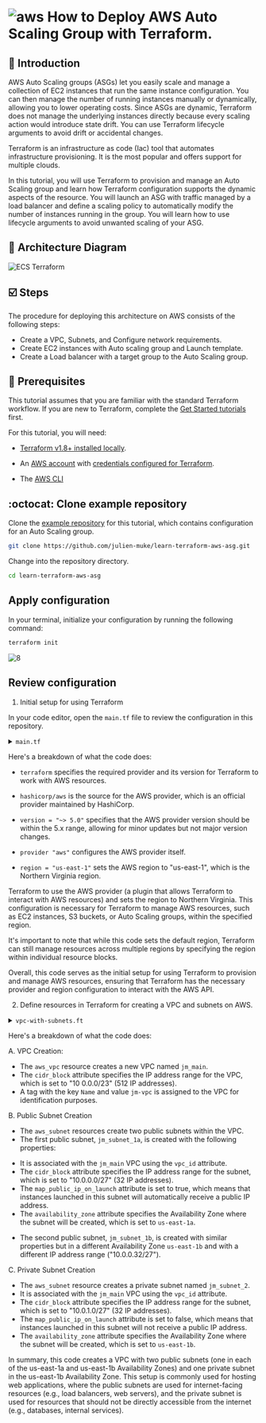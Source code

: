 # ![aws](https://github.com/julien-muke/Search-Engine-Website-using-AWS/assets/110755734/01cd6124-8014-4baa-a5fe-bd227844d263)     How to Deploy AWS Auto Scaling Group with Terraform.


## <a name="introduction">🤖 Introduction</a>

AWS Auto Scaling groups (ASGs) let you easily scale and manage a collection of EC2 instances that run the same instance configuration. You can then manage the number of running instances manually or dynamically, allowing you to lower operating costs. Since ASGs are dynamic, Terraform does not manage the underlying instances directly because every scaling action would introduce state drift. You can use Terraform lifecycle arguments to avoid drift or accidental changes.

Terraform is an infrastructure as code (Iac) tool that automates infrastructure provisioning. It is the most popular and offers support for multiple clouds.

In this tutorial, you will use Terraform to provision and manage an Auto Scaling group and learn how Terraform configuration supports the dynamic aspects of the resource. You will launch an ASG with traffic managed by a load balancer and define a scaling policy to automatically modify the number of instances running in the group. You will learn how to use lifecycle arguments to avoid unwanted scaling of your ASG.


## <a name="design">📐 Architecture Diagram</a>

![ECS Terraform](https://github.com/julien-muke/ec2-auto-scaling-terraform/assets/110755734/7b028d20-dbbe-4228-883f-2eb9a2851095)


## <a name="steps">☑️ Steps</a>

The procedure for deploying this architecture on AWS consists of the following steps:

* Create a VPC, Subnets, and Configure network requirements.
* Create EC2 instances with Auto scaling group and Launch template.
* Create a Load balancer with a target group to the Auto Scaling group.


## 📝 Prerequisites

This tutorial assumes that you are familiar with the standard Terraform workflow. If you are new to Terraform, complete the [Get Started tutorials](https://developer.hashicorp.com/terraform/tutorials/aws-get-started) first.

For this tutorial, you will need:

* [Terraform v1.8+ installed locally](https://developer.hashicorp.com/terraform/tutorials/aws-get-started/install-cli).
    
* An [AWS account](https://portal.aws.amazon.com/billing/signup) with [credentials configured for Terraform](https://registry.terraform.io/providers/hashicorp/aws/latest/docs#authentication).
    
* The [AWS CLI](https://aws.amazon.com/cli/)

##  	:octocat: Clone example repository

Clone the [example repository](https://github.com/julien-muke/learn-terraform-aws-asg) for this tutorial, which contains configuration for an Auto Scaling group.

```bash
git clone https://github.com/julien-muke/learn-terraform-aws-asg.git
```

Change into the repository directory.

```bash
cd learn-terraform-aws-asg
```

## Apply configuration

In your terminal, initialize your configuration by running the following command:

```bash
terraform init
```

![8](https://github.com/julien-muke/ec2-auto-scaling-terraform/assets/110755734/b25cb8d0-4bab-420e-8cdf-00a005265baa)


## Review configuration

1. Initial setup for using Terraform

In your code editor, open the `main.tf` file to review the configuration in this repository.

<details>
<summary><code>main.tf</code></summary>

```bash
terraform {
  required_providers {
    aws = {
      source  = "hashicorp/aws"
      version = "~> 5.0"
    }
  }
}

# Configure the AWS Provider
provider "aws" {
  region = "us-east-1"
}
```
</details>

Here's a breakdown of what the code does:

* `terraform` specifies the required provider and its version for Terraform to work with AWS resources.

* `hashicorp/aws` is the source for the AWS provider, which is an official provider maintained by HashiCorp.

* `version = "~> 5.0"` specifies that the AWS provider version should be within the 5.x range, allowing for minor updates but not major version changes.

* `provider "aws"` configures the AWS provider itself.

* `region = "us-east-1"` sets the AWS region to "us-east-1", which is the Northern Virginia region.

Terraform to use the AWS provider (a plugin that allows Terraform to interact with AWS resources) and sets the region to Northern Virginia. This configuration is necessary for Terraform to manage AWS resources, such as EC2 instances, S3 buckets, or Auto Scaling groups, within the specified region.

It's important to note that while this code sets the default region, Terraform can still manage resources across multiple regions by specifying the region within individual resource blocks.

Overall, this code serves as the initial setup for using Terraform to provision and manage AWS resources, ensuring that Terraform has the necessary provider and region configuration to interact with the AWS API.

2. Define resources in Terraform for creating a VPC and subnets on AWS.


<details>
<summary><code>vpc-with-subnets.ft</code></summary>

```bash
# VPC
resource "aws_vpc" "jm_main" {
  cidr_block = "10.0.0.0/23" # 512 IPs 
  tags = {
    Name = "jm-vpc"
  }
}

# Creating 1st public subnet 
resource "aws_subnet" "jm_subnet_1a" {
  vpc_id                  = aws_vpc.jm_main.id
  cidr_block              = "10.0.0.0/27" #32 IPs
  map_public_ip_on_launch = true          # public subnet
  availability_zone       = "us-east-1a"
}

# Creating 2nd public subnet 
resource "aws_subnet" "jm_subnet_1b" {
  vpc_id                  = aws_vpc.jm_main.id
  cidr_block              = "10.0.0.32/27" #32 IPs
  map_public_ip_on_launch = true           # public subnet
  availability_zone       = "us-east-1b"
}

# Creating 1st private subnet 
resource "aws_subnet" "jm_subnet_2" {
  vpc_id                  = aws_vpc.jm_main.id
  cidr_block              = "10.0.1.0/27" #32 IPs
  map_public_ip_on_launch = false         # private subnet
  availability_zone       = "us-east-1b"
}
```
</details>

Here's a breakdown of what the code does:

A. VPC Creation:
* The `aws_vpc` resource creates a new VPC named `jm_main`.
* The `cidr_block` attribute specifies the IP address range for the VPC, which is set to "10 0.0.0/23" (512 IP addresses).
* A tag with the key `Name` and value `jm-vpc` is assigned to the VPC for identification purposes.

B. Public Subnet Creation
* The `aws_subnet` resources create two public subnets within the VPC.
* The first public subnet, `jm_subnet_1a`, is created with the following properties:
- It is associated with the `jm_main` VPC using the `vpc_id` attribute.
- The `cidr_block` attribute specifies the IP address range for the subnet, which is set to "10.0.0.0/27" (32 IP addresses).
- The `map_public_ip_on_launch` attribute is set to true, which means that instances launched in this subnet will automatically receive a public IP address.
- The `availability_zone` attribute specifies the Availability Zone where the subnet will be created, which is set to `us-east-1a`.
* The second public subnet, `jm_subnet_1b`, is created with similar properties but in a different Availability Zone `us-east-1b` and with a different IP address range ("10.0.0.32/27").

C. Private Subnet Creation
* The `aws_subnet` resource creates a private subnet named `jm_subnet_2`.
* It is associated with the `jm_main` VPC using the `vpc_id` attribute.
* The `cidr_block` attribute specifies the IP address range for the subnet, which is set to "10.0.1.0/27" (32 IP addresses).
* The `map_public_ip_on_launch` attribute is set to false, which means that instances launched in this subnet will not receive a public IP address.
* The `availability_zone` attribute specifies the Availability Zone where the subnet will be created, which is set to `us-east-1b`.

In summary, this code creates a VPC with two public subnets (one in each of the us-east-1a and us-east-1b Availability Zones) and one private subnet in the us-east-1b Availability Zone. This setup is commonly used for hosting web applications, where the public subnets are used for internet-facing resources (e.g., load balancers, web servers), and the private subnet is used for resources that should not be directly accessible from the internet (e.g., databases, internal services).